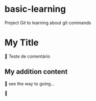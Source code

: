 # basic-learning
Project Git to learning about git commands

# My Title
🚀 Teste de comentário

## My addition content
🎯 see the way to going...

🎁